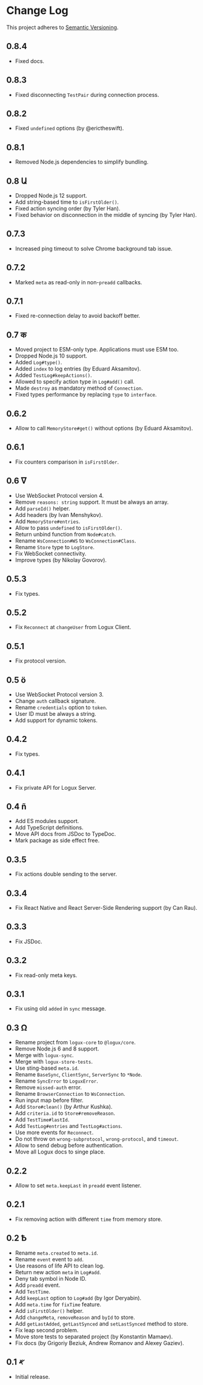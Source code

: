 # Change Log
This project adheres to [Semantic Versioning](http://semver.org/).

## 0.8.4
* Fixed docs.

## 0.8.3
* Fixed disconnecting `TestPair` during connection process.

## 0.8.2
* Fixed `undefined` options (by @erictheswift).

## 0.8.1
* Removed Node.js dependencies to simplify bundling.

## 0.8 Ա
* Dropped Node.js 12 support.
* Add string-based time to `isFirstOlder()`.
* Fixed action syncing order (by Tyler Han).
* Fixed behavior on disconnection in the middle of syncing (by Tyler Han).

## 0.7.3
* Increased ping timeout to solve Chrome background tab issue.

## 0.7.2
* Marked `meta` as read-only in non-`preadd` callbacks.

## 0.7.1
* Fixed re-connection delay to avoid backoff better.

## 0.7 क
* Moved project to ESM-only type. Applications must use ESM too.
* Dropped Node.js 10 support.
* Added `Log#type()`.
* Added `index` to log entries (by Eduard Aksamitov).
* Added `TestLog#keepActions()`.
* Allowed to specify action type in `Log#add()` call.
* Made `destroy` as mandatory method of `Connection`.
* Fixed types performance by replacing `type` to `interface`.

## 0.6.2
* Allow to call `MemoryStore#get()` without options (by Eduard Aksamitov).

## 0.6.1
* Fix counters comparison in `isFirstOlder`.

## 0.6 ᐁ
* Use WebSocket Protocol version 4.
* Remove `reasons: string` support. It must be always an array.
* Add `parseId()` helper.
* Add headers (by Ivan Menshykov).
* Add `MemoryStore#entries`.
* Allow to pass `undefined` to `isFirstOlder()`.
* Return unbind function from `Node#catch`.
* Rename `WsConnection#WS` to `WsConnection#Class`.
* Rename `Store` type to `LogStore`.
* Fix WebSocket connectivity.
* Improve types (by Nikolay Govorov).

## 0.5.3
* Fix types.

## 0.5.2
* Fix `Reconnect` at `changeUser` from Logux Client.

## 0.5.1
* Fix protocol version.

## 0.5 ö
* Use WebSocket Protocol version 3.
* Change `auth` callback signature.
* Rename `credentials` option to `token`.
* User ID must be always a string.
* Add support for dynamic tokens.

## 0.4.2
* Fix types.

## 0.4.1
* Fix private API for Logux Server.

## 0.4 ñ
* Add ES modules support.
* Add TypeScript definitions.
* Move API docs from JSDoc to TypeDoc.
* Mark package as side effect free.

## 0.3.5
* Fix actions double sending to the server.

## 0.3.4
* Fix React Native and React Server-Side Rendering support (by Can Rau).

## 0.3.3
* Fix JSDoc.

## 0.3.2
* Fix read-only meta keys.

## 0.3.1
* Fix using old `added` in `sync` message.

## 0.3 Ω
* Rename project from `logux-core` to `@logux/core`.
* Remove Node.js 6 and 8 support.
* Merge with `logux-sync`.
* Merge with `logux-store-tests`.
* Use sting-based `meta.id`.
* Rename `BaseSync`, `ClientSync`, `ServerSync` to `*Node`.
* Rename `SyncError` to `LoguxError`.
* Remove `missed-auth` error.
* Rename `BrowserConnection` to `WsConnection`.
* Run input map before filter.
* Add `Store#clean()` (by Arthur Kushka).
* Add `criteria.id` to `Store#removeReason`.
* Add `TestTime#lastId`.
* Add `TestLog#entries` and `TestLog#actions`.
* Use more events for `Reconnect`.
* Do not throw on `wrong-subprotocol`, `wrong-protocol`, and `timeout`.
* Allow to send debug before authentication.
* Move all Logux docs to singe place.

## 0.2.2
* Allow to set `meta.keepLast` in `preadd` event listener.

## 0.2.1
* Fix removing action with different `time` from memory store.

## 0.2 Ѣ
* Rename `meta.created` to `meta.id`.
* Rename `event` event to `add`.
* Use reasons of life API to clean log.
* Return new action `meta` in `Log#add`.
* Deny tab symbol in Node ID.
* Add `preadd` event.
* Add `TestTime`.
* Add `keepLast` option to `Log#add` (by Igor Deryabin).
* Add `meta.time` for `fixTime` feature.
* Add `isFirstOlder()` helper.
* Add `changeMeta`, `removeReason` and `byId` to store.
* Add `getLastAdded`, `getLastSynced` and `setLastSynced` method to store.
* Fix leap second problem.
* Move store tests to separated project (by Konstantin Mamaev).
* Fix docs (by Grigoriy Beziuk, Andrew Romanov and Alexey Gaziev).

## 0.1 𐤀
* Initial release.
